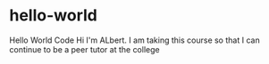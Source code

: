 # hello-world
Hello World Code
Hi I'm ALbert. I am taking this course so that I can continue to be a peer tutor at the college
